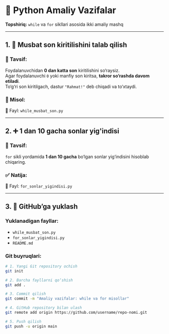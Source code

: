 # 📝 Python Amaliy Vazifalar

**Topshiriq:** `while` va `for` sikllari asosida ikki amaliy mashq

---

## 1. 🔁 Musbat son kiritilishini talab qilish

### 📌 Tavsif:

Foydalanuvchidan **0 dan katta son** kiritilishini so‘raysiz.  
Agar foydalanuvchi `0` yoki manfiy son kiritsa, **takror so‘rashda davom etiladi**.  
To‘g‘ri son kiritilgach, dastur `"Rahmat!"` deb chiqadi va to‘xtaydi.

### 🧪 Misol:


📁 Fayl: `while_musbat_son.py`

---

## 2. ➕ 1 dan 10 gacha sonlar yig'indisi

### 📌 Tavsif:

`for` sikli yordamida **1 dan 10 gacha** bo‘lgan sonlar yig‘indisini hisoblab chiqaring.

### ✅ Natija:


📁 Fayl: `for_sonlar_yigindisi.py`

---

## 3. 🚀 GitHub’ga yuklash

### Yuklanadigan fayllar:

- `while_musbat_son.py`
- `for_sonlar_yigindisi.py`
- `README.md`

### Git buyruqlari:

```bash
# 1. Yangi Git repository ochish
git init

# 2. Barcha fayllarni qo‘shish
git add .

# 3. Commit qilish
git commit -m "Amaliy vazifalar: while va for misollar"

# 4. GitHub repository bilan ulash
git remote add origin https://github.com/username/repo-nomi.git

# 5. Push qilish
git push -u origin main


